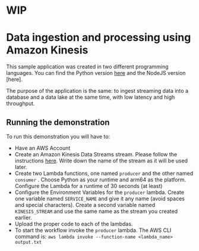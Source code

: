 # WIP 
# Data ingestion and processing using Amazon Kinesis

This sample application was created in two different programming languages. You can find the Python version [here](./python/README.md) and the NodeJS version [here]. 

The purpose of the application is the same: to ingest streaming data into a database and a data lake at the same time, with low latency and high throughput.

## Running the demonstration
To run this demonstration you will have to:
- Have an AWS Account
- Create an Amazon Kinesis Data Streams stream. Please follow the instructions [here](). Write down the name of the stream as it will be used later.
- Create two Lambda functions, one named `producer` and the other named `consumer` . Choose Python as your runtime and arm64 as the platform. Configure the Lambda for a runtime of 30 seconds (at least)
- Configure the Environment Variables for the `producer` lambda. Create one variable named `SERVICE_NAME` and give it any name (avoid spaces and special characters). Create a second variable named `KINESIS_STREAM` and use the same name as the stream you created earlier. 
- Upload the proper code to each of the lambdas. 
- To start the workflow invoke the `producer` lambda. The AWS CLI command is: `aws lambda invoke --function-name <lambda_name> output.txt`